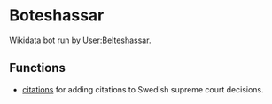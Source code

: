 # Boteshassar
Wikidata bot run by [User:Belteshassar](https://www.wikidata.org/wiki/User:Belteshassar).
## Functions
* [citations](/scripts/citations.py) for adding citations to Swedish supreme court decisions.
